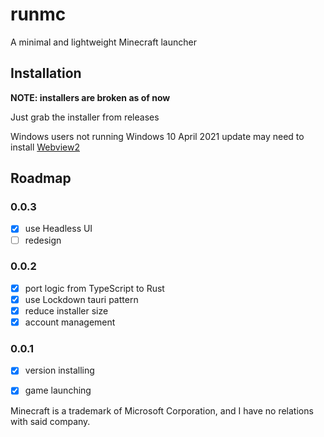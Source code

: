 # runmc

A minimal and lightweight Minecraft launcher

## Installation

**NOTE: installers are broken as of now**

Just grab the installer from releases

Windows users not running Windows 10 April 2021 update may need to install [Webview2](https://go.microsoft.com/fwlink/p/?LinkId=2124703)

## Roadmap

### 0.0.3
- [x] use Headless UI
- [ ] redesign

### 0.0.2

- [x] port logic from TypeScript to Rust
- [x] use Lockdown tauri pattern
- [x] reduce installer size
- [x] account management

### 0.0.1

- [x] version installing
- [x] game launching


Minecraft is a trademark of Microsoft Corporation, and I have no relations with said company.
